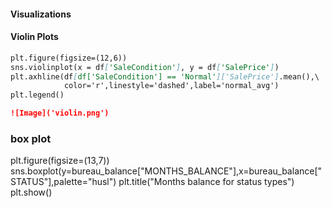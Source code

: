 #### Visualizations

#### Violin Plots

```markdown
plt.figure(figsize=(12,6))
sns.violinplot(x = df['SaleCondition'], y = df['SalePrice'])
plt.axhline(df[df['SaleCondition'] == 'Normal']['SalePrice'].mean(),\
            color='r',linestyle='dashed',label='normal_avg')
plt.legend()

![Image]('violin.png')
```

### box plot


plt.figure(figsize=(13,7))
sns.boxplot(y=bureau_balance["MONTHS_BALANCE"],x=bureau_balance["STATUS"],palette="husl")
plt.title("Months balance for status types")
plt.show()


